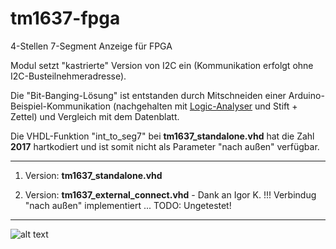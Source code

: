 # tm1637-fpga
4-Stellen 7-Segment Anzeige für FPGA

Modul setzt "kastrierte" Version von I2C ein (Kommunikation erfolgt ohne I2C-Busteilnehmeradresse).

Die "Bit-Banging-Lösung" ist entstanden durch Mitschneiden einer Arduino-Beispiel-Kommunikation (nachgehalten mit [Logic-Analyser](https://www.saleae.com/de) und Stift + Zettel) und Vergleich mit dem Datenblatt.

Die VHDL-Funktion "int_to_seg7" bei **tm1637_standalone.vhd** hat die Zahl **2017** hartkodiert und ist somit nicht als Parameter "nach außen" verfügbar. 

<!--Todo (... dahingehende Änderungsversuche machen Probleme mit wertwillkürlicher Anzeige !!! Problem: voneinander (un)abhängige Clocks ... Hardwarequarz hierbei: **25 MHz**)-->

---

1. Version: **tm1637_standalone.vhd**

2. Version: **tm1637_external_connect.vhd** - Dank an Igor K. !!! Verbindug "nach außen" implementiert ... 
TODO: Ungetestet!

---

![alt text](https://i.ebayimg.com/images/g/qf8AAOSw301aUlaS/s-l400.jpg "TM1637")
